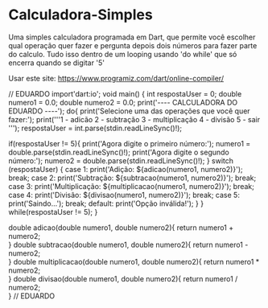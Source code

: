 # Calculadora-Simples
Uma simples calculadora programada em Dart, que permite você escolher qual operação quer fazer e pergunta depois dois números para fazer parte do calculo. Tudo isso dentro de um looping usando 'do while' que só encerra quando se digitar '5'

Usar este site: https://www.programiz.com/dart/online-compiler/

// EDUARDO
import'dart:io';
void main() {
int respostaUser = 0;
double numero1 = 0.0;
double numero2 = 0.0;
print('---- CALCULADORA DO EDUARDO ----');
do{
print('Selecione uma das operações que você quer fazer:');
print('''1 - adicão
2 - subtração
3 - multiplicação
4 - divisão
5 - sair
''');
respostaUser = int.parse(stdin.readLineSync()!);

if(respostaUser != 5){
print('Agora digite o primeiro número:');
numero1 = double.parse(stdin.readLineSync()!);
print('Agora digite o segundo número:');
numero2 = double.parse(stdin.readLineSync()!);
} 
switch (respostaUser) {
  case 1:
    print('Adição: ${adicao(numero1, numero2)}');
    break;
  case 2:
    print('Subtração: ${subtracao(numero1, numero2)}');
    break;
  case 3:
    print('Multiplicação: ${multiplicacao(numero1, numero2)}');
    break;
  case 4:
    print('Divisão: ${divisao(numero1, numero2)}');
    break;
  case 5:
    print('Saindo...');
    break;
  default:
    print('Opção inválida!');
}
} while(respostaUser != 5);
}

double adicao(double numero1, double numero2){
    return numero1 + numero2;    
}
double subtracao(double numero1, double numero2){
    return numero1 - numero2;    
}
double multiplicacao(double numero1, double numero2){
    return numero1 * numero2;    
}
double divisao(double numero1, double numero2){
    return numero1 / numero2;    
}
// EDUARDO
